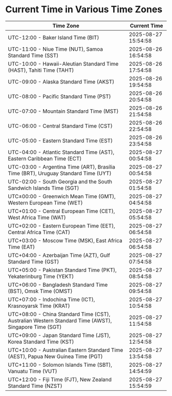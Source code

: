 # Current Time in Various Time Zones

| Time Zone | Current Time |
|-----------|--------------|
| UTC-12:00 - Baker Island Time (BIT) | 2025-08-27 15:54:58 |
| UTC-11:00 - Niue Time (NUT), Samoa Standard Time (SST) | 2025-08-26 16:54:58 |
| UTC-10:00 - Hawaii-Aleutian Standard Time (HAST), Tahiti Time (TAHT) | 2025-08-26 17:54:58 |
| UTC-09:00 - Alaska Standard Time (AKST) | 2025-08-26 19:54:58 |
| UTC-08:00 - Pacific Standard Time (PST) | 2025-08-26 20:54:58 |
| UTC-07:00 - Mountain Standard Time (MST) | 2025-08-26 21:54:58 |
| UTC-06:00 - Central Standard Time (CST) | 2025-08-26 22:54:58 |
| UTC-05:00 - Eastern Standard Time (EST) | 2025-08-26 23:54:58 |
| UTC-04:00 - Atlantic Standard Time (AST), Eastern Caribbean Time (ECT) | 2025-08-27 00:54:58 |
| UTC-03:00 - Argentina Time (ART), Brasília Time (BRT), Uruguay Standard Time (UYT) | 2025-08-27 00:54:58 |
| UTC-02:00 - South Georgia and the South Sandwich Islands Time (SGT) | 2025-08-27 01:54:58 |
| UTC±00:00 - Greenwich Mean Time (GMT), Western European Time (WET) | 2025-08-27 04:54:58 |
| UTC+01:00 - Central European Time (CET), West Africa Time (WAT) | 2025-08-27 05:54:58 |
| UTC+02:00 - Eastern European Time (EET), Central Africa Time (CAT) | 2025-08-27 06:54:58 |
| UTC+03:00 - Moscow Time (MSK), East Africa Time (EAT) | 2025-08-27 06:54:58 |
| UTC+04:00 - Azerbaijan Time (AZT), Gulf Standard Time (GST) | 2025-08-27 07:54:58 |
| UTC+05:00 - Pakistan Standard Time (PKT), Yekaterinburg Time (YEKT) | 2025-08-27 08:54:58 |
| UTC+06:00 - Bangladesh Standard Time (BST), Omsk Time (OMST) | 2025-08-27 09:54:58 |
| UTC+07:00 - Indochina Time (ICT), Krasnoyarsk Time (KRAT) | 2025-08-27 10:54:58 |
| UTC+08:00 - China Standard Time (CST), Australian Western Standard Time (AWST), Singapore Time (SGT) | 2025-08-27 11:54:58 |
| UTC+09:00 - Japan Standard Time (JST), Korea Standard Time (KST) | 2025-08-27 12:54:58 |
| UTC+10:00 - Australian Eastern Standard Time (AEST), Papua New Guinea Time (PGT) | 2025-08-27 13:54:58 |
| UTC+11:00 - Solomon Islands Time (SBT), Vanuatu Time (VUT) | 2025-08-27 14:54:59 |
| UTC+12:00 - Fiji Time (FJT), New Zealand Standard Time (NZST) | 2025-08-27 15:54:59 |
